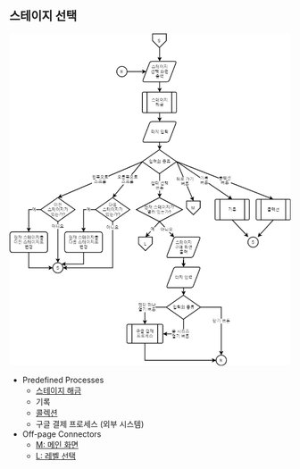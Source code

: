 ## 스테이지 선택
![스테이지 선택 순서도](./img/스테이지_선택.png)
* Predefined Processes
  * [스테이지 해금](./스테이지_해금.md)
  * 기록
  * [콜렉션](./콜렉션.md)
  * 구글 결제 프로세스 (외부 시스템)
* Off-page Connectors
  * [M: 메인 화면](./메인_화면.md)
  * [L: 레벨 선택](./레벨_선택.md)
